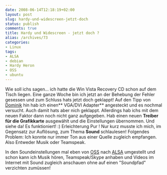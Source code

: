 ```yaml
---
date: 2008-06-14T12:18:19+02:00
layout: post
slug: hardy-und-widescreen-jetzt-doch
status: publish
comments: true
title: Hardy und Widescreen - jetzt doch ?
alias: /archives/73
categories:
- Linux
tags:
- ALSA
- debian
- Hardy Heron
- OSS
- ubuntu
---
```


Wie soll ichs sagen... ich hatte die Win Vista Recovery CD schon auf dem Tisch liegen.
Eine ganze Woche bin ich jetzt an der Behebung der Fehler gesessen und zum Schluss hats jetzt doch geklappt!
Auf den Tipp von [Dominik](http://www.kubla.de) hin hab ich einen** VGA/DVI Adapter**
angesteckt und es nochmal versucht. Auch damit hats aber nich geklappt. Allerdings
hab ichs mit dem neuen Faktor dann noch nicht ganz aufgegeben. Hab einen neuen **Treiber für die Grafikkarte**
ausgewählt und die Einstellungen übernommen. Und siehe da! Es funktioniert! :)
Erleichterung Pur ! Nur kurz musste ich mich, im Gegensatz zur Auflösung, zum Thema
**Sound** schlaulesen! Folgendes Problem: Ich konnte nur immer Ton aus einer
Quelle zugleich empfangen. Also Entweder Musik oder Teamspeak.

In den Soundeinstellungen mal eben von [OSS](http://de.wikipedia.org/wiki/Open_Sound_System)
nach [ALSA](http://de.wikipedia.org/wiki/Advanced_Linux_Sound_Architecture) umgestellt
und schon kann ich Musik hören, Teamspeak/Skype anhaben und Videos im Internet mit
Sound zugleich anschauen ohne auf einen "Soundpfad" verzichten zumüssen!
